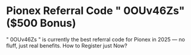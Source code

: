 # Pionex Referral Code " 0OUv46Zs" ($500 Bonus)
" 0OUv46Zs " is currently the best referral code for Pionex in 2025 — no fluff, just real benefits. How to Register just Now? 
